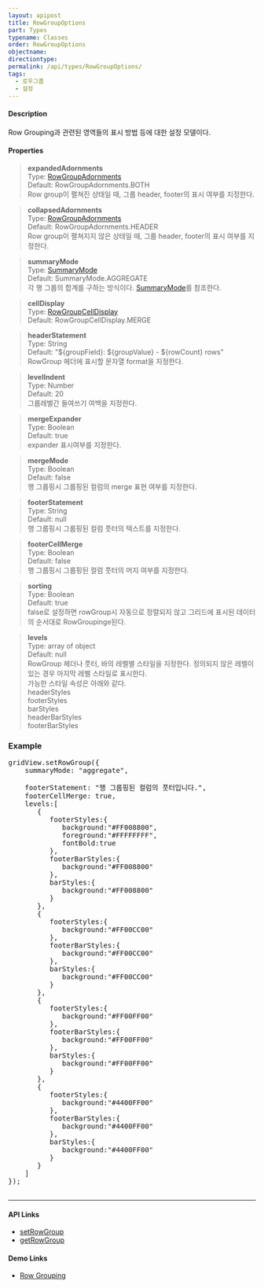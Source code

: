 ```yaml
---
layout: apipost
title: RowGroupOptions
part: Types
typename: Classes
order: RowGroupOptions
objectname: 
directiontype: 
permalink: /api/types/RowGroupOptions/
tags:
  - 로우그룹
  - 설정
---
```



#### Description

 Row Grouping과 관련된 영역들의 표시 방법 등에 대한 설정 모델이다.

#### Properties

> **expandedAdornments**    
> Type: [RowGroupAdornments](/api/types/RowGroupAdornments)     
> Default: RowGroupAdornments.BOTH     
> Row group이 펼쳐진 상태일 때, 그룹 header, footer의 표시 여부를 지정한다.     

> **collapsedAdornments**    
> Type: [RowGroupAdornments](/api/types/RowGroupAdornments)     
> Default: RowGroupAdornments.HEADER       
> Row group이 펼쳐지지 않은 상태일 때, 그룹 header, footer의 표시 여부를 지정한다.     

> **summaryMode**    
> Type: [SummaryMode](/api/types/SummaryMode)    
> Default: SummaryMode.AGGREGATE    
> 각 행 그룹의 합계를 구하는 방식이다. [SummaryMode](/api/types/SummaryMode)를 참조한다.   

> **cellDisplay**    
> Type: [RowGroupCellDisplay](/api/types/RowGroupCellDisplay)    
> Default: RowGroupCellDisplay.MERGE    

> **headerStatement**    
> Type: String  
> Default: "${groupField}: ${groupValue} - ${rowCount} rows"  
> RowGroup 헤더에 표시할 문자열 format을 지정한다.  

> **levelIndent**  
> Type: Number    
> Default: 20  
> 그룹레벨간 들여쓰기 여백을 지정한다.  

> **mergeExpander**  
> Type: Boolean   
> Default: true  
> expander 표시여부를 지정한다.  

> **mergeMode**  
> Type: Boolean  
> Default: false  
> 행 그룹핑시 그룹핑된 컬럼의 merge 표현 여부를 지정한다.  

> **footerStatement**  
> Type: String  
> Default: null  
> 행 그룹핑시 그룹핑된 컬럼 풋터의 텍스트를 지정한다.   

> **footerCellMerge**  
> Type: Boolean  
> Default: false  
> 행 그룹핑시 그룹핑된 컬럼 풋터의 머지 여부를 지정한다.  

> **sorting**  
> Type: Boolean  
> Default: true  
> false로 설정하면 rowGroup시 자동으로 정렬되지 않고 그리드에 표시된 데이터의 순서대로 RowGroupinge된다.    

> **levels**  
> Type: array of object   
> Default: null     
> RowGroup 헤더나 풋터, 바의 레벨별 스타일을 지정한다. 정의되지 않은 레벨이 있는 경우 마지막 레벨 스타일로 표시한다.     
> 가능한 스타일 속성은 아래와 같다.  
> headerStyles  
> footerStyles  
> barStyles  
> headerBarStyles  
> footerBarStyles     


### Example  

<pre class="prettyprint">
gridView.setRowGroup({
    summaryMode: "aggregate",

    footerStatement: "행 그룹핑된 컬럼의 풋터입니다.",
    footerCellMerge: true,
	levels:[  
	   {  
		  footerStyles:{  
			 background:"#FF008800",
			 foreground:"#FFFFFFFF",
			 fontBold:true
		  },
		  footerBarStyles:{  
			 background:"#FF008800"
		  },
		  barStyles:{  
			 background:"#FF008800"
		  }
	   },
	   {  
		  footerStyles:{  
			 background:"#FF00CC00"
		  },
		  footerBarStyles:{  
			 background:"#FF00CC00"
		  },
		  barStyles:{  
			 background:"#FF00CC00"
		  }
	   },
	   {  
		  footerStyles:{  
			 background:"#FF00FF00"
		  },
		  footerBarStyles:{  
			 background:"#FF00FF00"
		  },
		  barStyles:{  
			 background:"#FF00FF00"
		  }
	   },
	   {  
		  footerStyles:{  
			 background:"#4400FF00"
		  },
		  footerBarStyles:{  
			 background:"#4400FF00"
		  },
		  barStyles:{  
			 background:"#4400FF00"
		  }
	   }
	]	
});

</pre>

---

#### API Links

* [setRowGroup](/api/GridBase/setRowGroup/)  
* [getRowGroup](/api/GridBase/getRowGroup/)  

#### Demo Links

* [Row Grouping](http://demo.realgrid.net/Demo/RowGrouping)